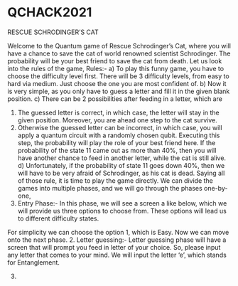 # QCHACK2021

RESCUE SCHRODINGER’S CAT

Welcome to the Quantum game of Rescue Schrodinger’s Cat, where you will have a chance to save the cat of world renowned scientist Schrodinger. The probability will be your best friend to save the cat from death. Let us look into the rules of the game,
Rules:-
a)	To play this funny game, you have to choose the difficulty level first. There will be 3 difficulty levels, from easy to hard via medium. Just choose the one you are most confident of.
b)	Now it is very simple, as you only have to guess a letter and fill it in the given blank position.
c)	There can be 2 possibilities after feeding in a letter, which are
1.	The guessed letter is correct, in which case, the letter will stay in the given position. Moreover, you are ahead one step to the cat survive.
2.	Otherwise the guessed letter can be incorrect, in which case, you will apply a quantum circuit with a randomly chosen qubit. Executing this step, the probability will play the role of your best friend here. If the probability of the state 11 came out as more than 40%, then you will have another chance to feed in another letter, while the cat is still alive.
d)	Unfortunately, if the probability of state 11 goes down 40%, then we will have to be very afraid of Schrodinger, as his cat is dead.
Saying all of those rule, it is time to play the game directly. We can divide the games into multiple phases, and we will go through the phases one-by-one,
1.	Entry Phase:- In this phase, we will see a screen a like below, which we will provide us three options to choose from. These options will lead us to different difficulty states.
 
For simplicity we can choose the option 1, which is Easy. Now we can move onto the next phase.
2.	Letter guessing:- Letter guessing phase will have a screen that will prompt you feed in letter of your choice. So, please input any letter that comes to your mind. We will input the letter ‘e’, which stands for Entanglement. 
 
3.	
